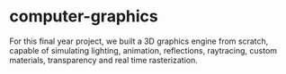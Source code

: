 # computer-graphics

For this final year project, we built a 3D graphics engine from scratch, capable of simulating lighting, animation, reflections, raytracing, custom materials, transparency and real time rasterization.
